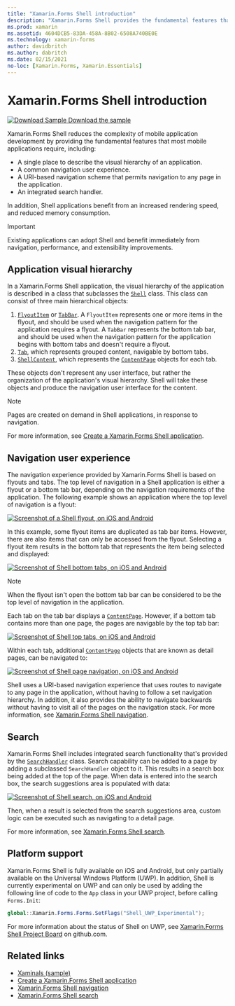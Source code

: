 ```yaml
---
title: "Xamarin.Forms Shell introduction"
description: "Xamarin.Forms Shell provides the fundamental features that most applications require, including a common navigation user experience, a URI-based navigation scheme, and an integrated search handler."
ms.prod: xamarin
ms.assetid: 4604DCB5-83DA-458A-8B02-6508A740BE0E
ms.technology: xamarin-forms
author: davidbritch
ms.author: dabritch
ms.date: 02/15/2021
no-loc: [Xamarin.Forms, Xamarin.Essentials]
---
```


# Xamarin.Forms Shell introduction

[![Download Sample](~/media/shared/download.png) Download the sample](/samples/xamarin/xamarin-forms-samples/userinterface-xaminals/)

Xamarin.Forms Shell reduces the complexity of mobile application development by providing the fundamental features that most mobile applications require, including:

- A single place to describe the visual hierarchy of an application.
- A common navigation user experience.
- A URI-based navigation scheme that permits navigation to any page in the application.
- An integrated search handler.

In addition, Shell applications benefit from an increased rendering speed, and reduced memory consumption.

> [!IMPORTANT]
> Existing applications can adopt Shell and benefit immediately from navigation, performance, and extensibility improvements.

## Application visual hierarchy

In a Xamarin.Forms Shell application, the visual hierarchy of the application is described in a class that subclasses the [`Shell`](xref:Xamarin.Forms.Shell) class. This class can consist of three main hierarchical objects:

1. [`FlyoutItem`](xref:Xamarin.Forms.FlyoutItem) or [`TabBar`](xref:Xamarin.Forms.TabBar). A `FlyoutItem` represents one or more items in the flyout, and should be used when the navigation pattern for the application requires a flyout. A `TabBar` represents the bottom tab bar, and should be used when the navigation pattern for the application begins with bottom tabs and doesn't require a flyout.
1. [`Tab`](xref:Xamarin.Forms.Tab), which represents grouped content, navigable by bottom tabs.
1. [`ShellContent`](xref:Xamarin.Forms.ShellContent), which represents the [`ContentPage`](xref:Xamarin.Forms.ContentPage) objects for each tab.

These objects don't represent any user interface, but rather the organization of the application's visual hierarchy. Shell will take these objects and produce the navigation user interface for the content.

> [!NOTE]
> Pages are created on demand in Shell applications, in response to navigation.

For more information, see [Create a Xamarin.Forms Shell application](~/xamarin-forms/app-fundamentals/shell/create.md).

## Navigation user experience

The navigation experience provided by Xamarin.Forms Shell is based on flyouts and tabs. The top level of navigation in a Shell application is either a flyout or a bottom tab bar, depending on the navigation requirements of the application. The following example shows an application where the top level of navigation is a flyout:

[![Screenshot of a Shell flyout, on iOS and Android](introduction-images/flyout.png)](introduction-images/flyout-large.png#lightbox)

In this example, some flyout items are duplicated as tab bar items. However, there are also items that can only be accessed from the flyout. Selecting a flyout item results in the bottom tab that represents the item being selected and displayed:

[![Screenshot of Shell bottom tabs, on iOS and Android](introduction-images/cats.png)](introduction-images/cats-large.png#lightbox)

> [!NOTE]
> When the flyout isn't open the bottom tab bar can be considered to be the top level of navigation in the application.

Each tab on the tab bar displays a [`ContentPage`](xref:Xamarin.Forms.ContentPage). However, if a bottom tab contains more than one page, the pages are navigable by the top tab bar:

[![Screenshot of Shell top tabs, on iOS and Android](introduction-images/dogs.png)](introduction-images/dogs-large.png#lightbox)

Within each tab, additional [`ContentPage`](xref:Xamarin.Forms.ContentPage) objects that are known as detail pages, can be navigated to:

[![Screenshot of Shell page navigation, on iOS and Android](introduction-images/dogdetails.png)](introduction-images/dogdetails-large.png#lightbox)

Shell uses a URI-based navigation experience that uses routes to navigate to any page in the application, without having to follow a set navigation hierarchy. In addition, it also provides the ability to navigate backwards without having to visit all of the pages on the navigation stack. For more information, see [Xamarin.Forms Shell navigation](~/xamarin-forms/app-fundamentals/shell/navigation.md).

## Search

Xamarin.Forms Shell includes integrated search functionality that's provided by the [`SearchHandler`](xref:Xamarin.Forms.SearchHandler) class. Search capability can be added to a page by adding a subclassed `SearchHandler` object to it. This results in a search box being added at the top of the page. When data is entered into the search box, the search suggestions area is populated with data:

[![Screenshot of Shell search, on iOS and Android](introduction-images/search.png)](introduction-images/search-large.png#lightbox)

Then, when a result is selected from the search suggestions area, custom logic can be executed such as navigating to a detail page.

For more information, see [Xamarin.Forms Shell search](~/xamarin-forms/app-fundamentals/shell/search.md).

## Platform support

Xamarin.Forms Shell is fully available on iOS and Android, but only partially available on the Universal Windows Platform (UWP). In addition, Shell is currently experimental on UWP and can only be used by adding the following line of code to the `App` class in your UWP project, before calling `Forms.Init`:

```csharp
global::Xamarin.Forms.Forms.SetFlags("Shell_UWP_Experimental");
```

For more information about the status of Shell on UWP, see [Xamarin.Forms Shell Project Board](https://github.com/xamarin/Xamarin.Forms/projects/54) on github.com.

## Related links

- [Xaminals (sample)](/samples/xamarin/xamarin-forms-samples/userinterface-xaminals/)
- [Create a Xamarin.Forms Shell application](~/xamarin-forms/app-fundamentals/shell/create.md)
- [Xamarin.Forms Shell navigation](~/xamarin-forms/app-fundamentals/shell/navigation.md)
- [Xamarin.Forms Shell search](~/xamarin-forms/app-fundamentals/shell/search.md)
